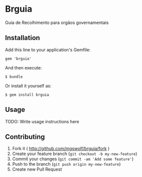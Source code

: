 # Brguia

Guia de Recolhimento para orgãos governamentais

## Installation

Add this line to your application's Gemfile:

    gem 'brguia'

And then execute:

    $ bundle

Or install it yourself as:

    $ gem install brguia

## Usage

TODO: Write usage instructions here

## Contributing

1. Fork it ( http://github.com/mgswolf/brguia/fork )
2. Create your feature branch (`git checkout -b my-new-feature`)
3. Commit your changes (`git commit -am 'Add some feature'`)
4. Push to the branch (`git push origin my-new-feature`)
5. Create new Pull Request
